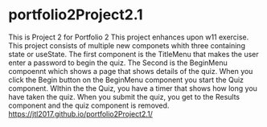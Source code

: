 # portfolio2Project2.1
This is Project 2 for Portfolio 2
This project enhances upon w11 exercise. 
This project consists of multiple new componets whith three containing state or useState. The first component is the TitleMenu that makes the user enter a password to begin the quiz. The Second is the BeginMenu compoennt which shows a page that shows details of the quiz. When you click the Begin button on the BeginMenu component you start the Quiz component. WIthin the the Quiz, you have a timer that shows how long you have taken the quiz. When you submit the quiz, you get to the Results component and the quiz component is removed. 
https://jtl2017.github.io/portfolio2Project2.1/
